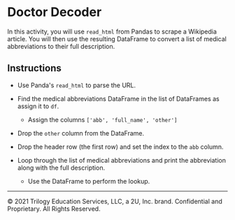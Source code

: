# Doctor Decoder

In this activity, you will use `read_html` from Pandas to scrape a Wikipedia article. You will then use the resulting DataFrame to convert a list of medical abbreviations to their full description.

## Instructions

* Use Panda's `read_html` to parse the URL.

* Find the medical abbreviations DataFrame in the list of DataFrames as assign it to `df`.

  * Assign the columns `['abb', 'full_name', 'other']`

* Drop the `other` column from the DataFrame.

* Drop the header row (the first row) and set the index to the `abb` column.

* Loop through the list of medical abbreviations and print the abbreviation along with the full description.

  * Use the DataFrame to perform the lookup.

- - -

© 2021 Trilogy Education Services, LLC, a 2U, Inc. brand. Confidential and Proprietary. All Rights Reserved.
